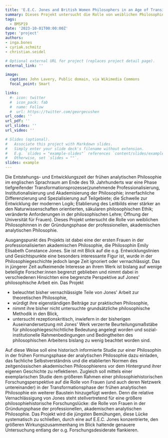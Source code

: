 ```yaml
---
title: 'E.E.C. Jones and British Women Philosophers in an Age of Transition'
summary: Dieses Projekt untersucht die Rolle von weiblichen Philosophinnen in der Gründungsphase der professionellen, akademischen analytischen Philosophie ausgehend von Emily Elizabeth Constance Jones.
tags:
  - BMSP19
date: '2023-10-01T00:00:00Z'
type: 'project'
authors:
- inga.bones
- cyriak.schmitz
- christian.seidel

# Optional external URL for project (replaces project detail page).
external_link: ''

image:
  caption: John Lavery, Public domain, via Wikimedia Commons
  focal_point: Smart

links:
  #- icon: twitter
  #  icon_pack: fab
  #  name: Follow
  #  url: https://twitter.com/georgecushen
url_code: ''
url_pdf: ''
url_slides: ''
url_video: ''

# Slides (optional).
#   Associate this project with Markdown slides.
#   Simply enter your slide deck's filename without extension.
#   E.g. `slides = "example-slides"` references `content/slides/example-slides.md`.
#   Otherwise, set `slides = ""`.
slides: example
---
```


Die Entstehungs- und Entwicklungszeit der frühen analytischen Philosophie im englischen Sprachraum am Ende des 19. Jahrhunderts war eine Phase tiefgreifender Transformationsprozesse(zunehmende Professionalisierung, Institutionalisierung und Akademisierung der Philosophie; innerfachliche Differenzierung und Spezialisierung auf Teilgebiete;  die Schwelle zur Entwicklung der modernen Logik; Etablierung des Leitbilds einer stärker an den Naturwissenschaften orientierten, säkularen philosophischen Ethik; veränderte Anforderungen in der philosophischen Lehre; Öffnung der Universität für Frauen). Dieses Projekt untersucht die Rolle von weiblichen Philosophinnen in der Gründungsphase der professionellen, akademischen analytischen Philosophie. 

Ausgangspunkt des Projekts ist dabei eine der ersten Frauen in der professionalisierten akademischen Philosophie, die Philosophin Emily Elisabeth Constance Jones. Sie ist mit Blick auf die o.g. Entwicklungslinien und Gesichtspunkte eine besonders interessante Figur ist, wurde in der Philosophiegeschichte jedoch lange Zeit ignoriert oder vernachlässigt. Das in jüngerer Zeit aufkeimende Interesse an ihrem Werk ist bislang auf wenige beteiligte Forscher:innen begrenzt geblieben und nimmt dabei in verschiedenen Hinsichten eine begrenzte Perspektive auf Jones' philosophische Arbeit ein. Das Projekt 

- beleuchtet bisher vernachlässigte Teile von Jones' Arbeit zur theoretischen Philosophie, 
- würdigt ihre eigenständigen Beiträge zur praktischen Philosophie, 
- nimmt ihre bisher nicht untersuchte grundsätzliche philosophische Methodik in den Blick, 
- untersucht rezeptionskritisch, inwiefern in der bisherigen Auseinandersetzung mit Jones' Werk verzerrte Beurteilungsmaßstäbe für philosophiegeschichtliche Bedeutung angelegt worden und sozial-institutionelle Rahmenbedingungen und Bedingtheiten des philosophischen Arbeitens bislang zu wenig beachtet worden sind. 

Auf diese Weise soll eine historisch informierte Studie zur einer Philosophin in der frühen Formungsphase der analytischen Philosophie dazu einladen, das fachliche Selbstverständnis und die etablierten Normen des zeitgenössischen akademischen Philosophierens vor dem Hintergrund ihrer eigenen Geschichte zu reflektieren. Zugleich soll mittels einer exemplarischen Studie dem größeren Rahmen einer philosophiehistorischen Forschungsperspektive auf die Rolle von Frauen (und auch deren Netzwerk untereinander) in der Transformationsphase der frühen analytischen Philosophie ein weiterer Baustein hinzugefügt werden. Denn die relative Vernachlässigung von Jones steht stellvertretend für eine größere philosophiehistorische Forschungslücke: die Rolle von Frauen in der Gründungsphase der professionellen, akademischen analytischen Philosophie. Das Projekt wird die jüngsten Bemühungen, diese Lücke systematisch zu schließen, durch eine auf E.E.C. Jones konzentrierte, den größeren Wirkungszusammenhang im Blick haltende genauere Untersuchung entlang der o.g. Forschungsdesiderate flankieren. 

